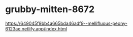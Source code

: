 # grubby-mitten-8672
https://649045f9bb4a665bda46adf9--mellifluous-peony-6123ae.netlify.app/index.html
